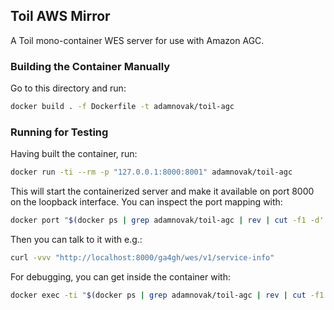 ## Toil AWS Mirror

A Toil mono-container WES server for use with Amazon AGC.

### Building the Container Manually

Go to this directory and run:

```bash
docker build . -f Dockerfile -t adamnovak/toil-agc
```

### Running for Testing

Having built the container, run:

```bash
docker run -ti --rm -p "127.0.0.1:8000:8001" adamnovak/toil-agc
```

This will start the containerized server and make it available on port 8000 on the loopback interface. You can inspect the port mapping with:

```bash
docker port "$(docker ps | grep adamnovak/toil-agc | rev | cut -f1 -d' ' | rev)"
```

Then you can talk to it with e.g.:

```bash
curl -vvv "http://localhost:8000/ga4gh/wes/v1/service-info"
```

For debugging, you can get inside the container with:

```bash
docker exec -ti "$(docker ps | grep adamnovak/toil-agc | rev | cut -f1 -d' ' | rev)" /bin/bash
```
